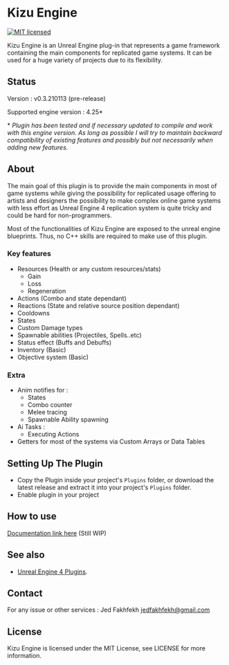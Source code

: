 Kizu Engine
============

[![MIT licensed](https://img.shields.io/badge/license-MIT-blue.svg)](LICENSE)

Kizu Engine is an Unreal Engine plug-in that represents a game framework containing the main components for replicated game systems.
It can be used for a huge variety of projects due to its flexibility.

Status
------

Version : v0.3.210113 (pre-release)

Supported engine version : 4.25*

\* *Plugin has been tested and if necessary updated to compile and work with this engine version. As long as possible I will try to maintain backward compatibility of existing features and possibly but not necessarily when adding new features.*

About
-----

The main goal of this plugin is to provide the main components in most of game systems while giving the possibility for replicated usage offering to artists and designers the possibility to make complex online game systems with less effort as Unreal Engine 4 replication system is quite tricky and could be hard for non-programmers.

Most of the functionalities of Kizu Engine are exposed to the unreal engine blueprints. Thus, no C++ skills are required to make use of this plugin.



### Key features
- Resources (Health or any custom resources/stats)
  - Gain
  - Loss
  - Regeneration
- Actions (Combo and state dependant)
- Reactions (State and relative source position dependant)
- Cooldowns
- States
- Custom Damage types
- Spawnable abilities (Projectiles, Spells..etc)
- Status effect (Buffs and Debuffs)
- Inventory (Basic)
- Objective system (Basic)

### Extra
- Anim notifies for :
  - States
  - Combo counter
  - Melee tracing
  - Spawnable Ability spawning
- Ai Tasks :
  - Executing Actions
- Getters for most of the systems via Custom Arrays or Data Tables

Setting Up The Plugin
-----
- Copy the Plugin inside your project's `Plugins` folder, or download the latest release and extract it into your project's `Plugins` folder.
- Enable plugin in your project

How to use
-----
[Documentation link here](https://hiro-ke.github.io/UE4-KizuEngine/) (Still WIP)


See also
--------

 - [Unreal Engine 4 Plugins](https://docs.unrealengine.com/en-US/Programming/Plugins/index.html).
 
Contact
--------
For any issue or other services :
  Jed Fakhfekh
  jedfakhfekh@gmail.com

License
-------

Kizu Engine is licensed under the MIT License, see LICENSE for more information.
